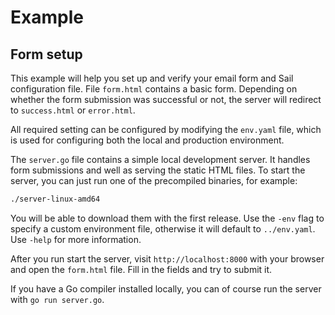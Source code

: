 # Example

## Form setup

This example will help you set up and verify your email form and Sail configuration file.
File `form.html` contains a basic form. Depending on whether the form submission was successful or not, the server will redirect to `success.html` or `error.html`.

All required setting can be configured by modifying the `env.yaml` file, which is used for configuring both the local and production environment.

The `server.go` file contains a simple local development server.
It handles form submissions and well as serving the static HTML files.
To start the server, you can just run one of the precompiled binaries, for example:
```bash
./server-linux-amd64
```
You will be able to download them with the first release.
Use the `-env` flag to specify a custom environment file, otherwise it will default to `../env.yaml`.
Use `-help` for more information.

After you run start the server, visit `http://localhost:8000` with your browser and open the `form.html` file. Fill in the fields and try to submit it. 

If you have a Go compiler installed locally, you can of course run the server with `go run server.go`.





